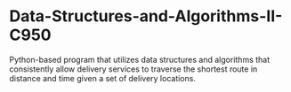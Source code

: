 # Data-Structures-and-Algorithms-II-C950
Python-based program that utilizes data structures and algorithms that consistently allow delivery services to traverse the shortest route in distance and time given a set of delivery locations.
